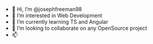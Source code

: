 - 👋 Hi, I’m @josephfreeman98
- 👀 I’m interested in Web Development
- 🌱 I’m currently learning TS and Angular
- 💞️ I’m looking to collaborate on any OpenSource project
- 📫 

<!---
josephfreeman98/josephfreeman98 is a ✨ special ✨ repository because its `README.md` (this file) appears on your GitHub profile.
You can click the Preview link to take a look at your changes.
--->
